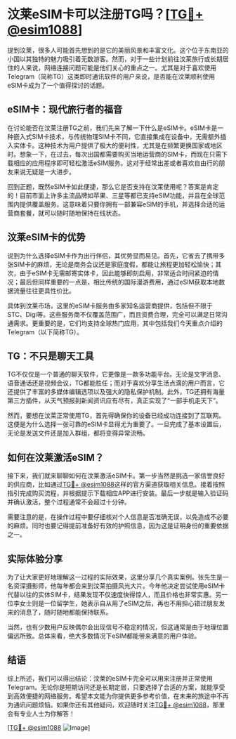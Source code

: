 # 汶莱eSIM卡可以注册TG吗？[[TG💪+ @esim1088](https://t.me/s/esim1088)]

提到汶莱，很多人可能首先想到的是它的美丽风景和丰富文化。这个位于东南亚的小国以其独特的魅力吸引着无数游客。然而，对于一些计划前往汶莱旅行或长期居住的人来说，网络连接问题可能是他们关心的重点之一。尤其是对于喜欢使用Telegram（简称TG）这类即时通讯软件的用户来说，是否能在汶莱顺利使用eSIM卡成为了一个值得探讨的话题。

## eSIM卡：现代旅行者的福音

在讨论能否在汶莱注册TG之前，我们先来了解一下什么是eSIM卡。eSIM卡是一种嵌入式SIM卡技术，与传统物理SIM卡不同，它直接集成在设备中，无需额外插入实体卡。这种技术为用户提供了极大的便利性，尤其是在频繁更换国家或地区时。想象一下，在过去，每次出国都需要购买当地运营商的SIM卡，而现在只需下载相应的应用程序即可轻松激活eSIM服务。这对于经常出差或者喜欢自由行的朋友来说无疑是一大进步。

回到正题，既然eSIM卡如此便捷，那么它是否支持在汶莱使用呢？答案是肯定的！目前市面上许多主流品牌如苹果、三星等都已支持eSIM功能，并且在全球范围内提供覆盖服务。这意味着只要你拥有一部兼容eSIM的手机，并选择合适的运营商套餐，就可以随时随地保持在线状态。

## 汶莱eSIM卡的优势

说到为什么选择eSIM卡作为出行伴侣，其优势显而易见。首先，它省去了携带多张SIM卡的麻烦，无论是商务会议还是家庭度假，都能让旅程更加轻松愉快；其次，由于eSIM卡无需邮寄实体卡，因此能够即刻启用，非常适合时间紧迫的情况；最后但同样重要的一点是，相比传统的国际漫游费用，通过eSIM获取本地数据流量往往更具性价比。

具体到汶莱市场，这里的eSIM卡服务由多家知名运营商提供，包括但不限于STC、Digi等。这些服务商不仅覆盖范围广，而且资费合理，完全可以满足日常沟通需求。更重要的是，它们均支持全球热门应用，其中包括我们今天重点介绍的Telegram（以下简称TG）。

## TG：不只是聊天工具

TG不仅仅是一个普通的聊天软件，它更像是一款多功能平台。无论是文字消息、语音通话还是视频会议，TG都能胜任；而对于喜欢分享生活点滴的用户而言，它还提供了丰富的多媒体编辑选项以及强大的隐私保护机制。此外，TG还拥有海量第三方插件，从天气预报到新闻资讯应有尽有，真正实现了“一部手机走天下”。

然而，要想在汶莱正常使用TG，首先得确保你的设备已经成功连接到了互联网。这便是为什么选择一张可靠的eSIM卡显得尤为重要了。一旦完成了基本设置后，无论是发送文件还是加入群组，都将变得异常流畅。

## 如何在汶莱激活eSIM？

接下来，我们就来聊聊如何在汶莱激活eSIM卡。第一步当然是挑选一家信誉良好的供应商，比如通过[TG💪+ @esim1088](https://t.me/s/esim1088)这样的官方渠道获取相关信息。接着按照指引完成购买流程，并根据提示下载相应APP进行安装。最后一步就是输入验证码并确认激活，整个过程通常不会超过十分钟。

需要注意的是，在操作过程中要仔细核对个人信息是否准确无误，以免造成不必要的麻烦。同时也要记得提前准备好有效的护照信息，因为这是证明身份的重要依据之一。

## 实际体验分享

为了让大家更好地理解这一过程的实际效果，这里分享几个真实案例。张先生是一名资深摄影师，他每年都会来到汶莱拍摄风光大片。今年他决定尝试使用eSIM卡代替以往的实体SIM卡，结果发现不仅速度快得惊人，而且价格也非常实惠。另一位李女士则是一位留学生，她表示自从用了eSIM之后，再也不用担心错过朋友发来的消息了，随时随地都能保持联系。

当然，也有少数用户反映偶尔会出现信号不稳定的情况，但这通常是由于地理位置偏远所致。总体来看，绝大多数情况下eSIM都能带来满意的用户体验。

## 结语

综上所述，我们可以得出结论：汶莱的eSIM卡完全可以用来注册并正常使用Telegram。无论你是短期访问还是长期定居，只要选择了合适的方案，就能享受到高效便捷的网络服务。希望本文能为你提供更多参考价值，在未来的旅途中不再为通讯问题烦恼。如果你还有其他疑问，欢迎随时关注[TG💪+ @esim1088](https://t.me/s/esim1088)，那里会有专业人士为你解答！

[[TG💪+ @esim1088](https://t.me/s/esim1088) ![Image](https://i.postimg.cc/4NQfJmqS/Snipaste-2025-05-13-00-14-12.png)]